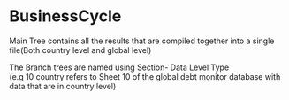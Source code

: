 # BusinessCycle


Main Tree contains all the results that are compiled together into a single file(Both country level and global level)

The Branch trees are named using   Section- Data Level Type  
(e.g   10 country    refers to Sheet 10 of the global debt monitor database with data that are in country level)

